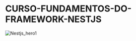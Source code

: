 # CURSO-FUNDAMENTOS-DO-FRAMEWORK-NESTJS

![Nestjs_hero1](https://user-images.githubusercontent.com/82295321/231927812-d6cb5b38-1945-4c45-8b91-d304d9bfa989.png)
